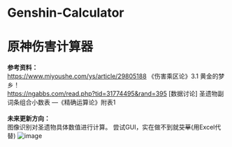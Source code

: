 # Genshin-Calculator
# 原神伤害计算器 <br />
<b>参考资料：</b> <br />
https://www.miyoushe.com/ys/article/29805188   《伤害乘区论》3.1 黄金的梦乡！ <br />
https://ngabbs.com/read.php?tid=31774495&rand=395   [数据讨论] 圣遗物副词条组合小数表 —《精确运算论》附表1 <br /> <br />
<b>未来更新方向：</b> <br />
图像识别对圣遗物具体数值进行计算。
尝试GUI，实在做不到就<s>艾草</s>(用Excel代替)
![image](https://github.com/virtualxiaoman/Genshin-Calculator/assets/134854297/86903f89-88ae-49cf-a77c-a910a200a5df)

